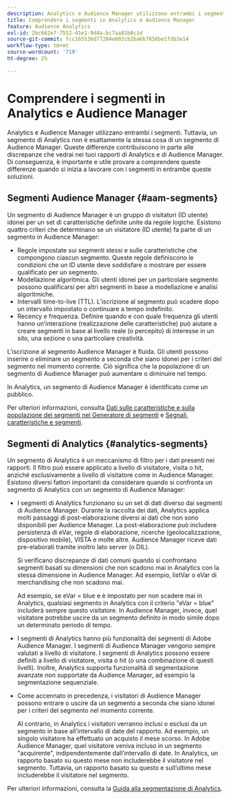 ```yaml
---
description: Analytics e Audience Manager utilizzano entrambi i segmenti. Tuttavia, un segmento di Analytics non è esattamente la stessa cosa di un segmento di Audience Manager. Queste differenze contribuiscono in parte alle discrepanze che vedrai nei tuoi rapporti di Analytics e di Audience Manager. Di conseguenza, è importante e utile provare a comprendere queste differenze quando si inizia a lavorare con i segmenti in entrambe queste soluzioni.
title: Comprendere i segmenti in Analytics e Audience Manager
feature: Audience Analytics
exl-id: 2bc662e7-7552-41e1-9d4a-bc7aa81b8c1d
source-git-commit: fcc165536d77284e002cb2ba6b7856be1fdb3e14
workflow-type: tm+mt
source-wordcount: '719'
ht-degree: 2%

---
```


# Comprendere i segmenti in Analytics e Audience Manager

Analytics e Audience Manager utilizzano entrambi i segmenti. Tuttavia, un segmento di Analytics non è esattamente la stessa cosa di un segmento di Audience Manager. Queste differenze contribuiscono in parte alle discrepanze che vedrai nei tuoi rapporti di Analytics e di Audience Manager. Di conseguenza, è importante e utile provare a comprendere queste differenze quando si inizia a lavorare con i segmenti in entrambe queste soluzioni.

## Segmenti Audience Manager {#aam-segments}

Un segmento di Audience Manager è un gruppo di visitatori (ID utente) idonei per un set di caratteristiche definite unite da regole logiche. Esistono quattro criteri che determinano se un visitatore (ID utente) fa parte di un segmento in Audience Manager:

* Regole impostate sui segmenti stessi e sulle caratteristiche che compongono ciascun segmento. Queste regole definiscono le condizioni che un ID utente deve soddisfare o mostrare per essere qualificato per un segmento.
* Modellazione algoritmica. Gli utenti idonei per un particolare segmento possono qualificarsi per altri segmenti in base a modellazione e analisi algoritmiche.
* Intervalli time-to-live (TTL). L’iscrizione al segmento può scadere dopo un intervallo impostato o continuare a tempo indefinito.
* Recency e frequenza. Definire quando e con quale frequenza gli utenti hanno un’interazione (realizzazione delle caratteristiche) può aiutare a creare segmenti in base al livello reale (o percepito) di interesse in un sito, una sezione o una particolare creatività.

L’iscrizione al segmento Audience Manager è fluida. Gli utenti possono inserire o eliminare un segmento a seconda che siano idonei per i criteri del segmento nel momento corrente. Ciò significa che la popolazione di un segmento di Audience Manager può aumentare o diminuire nel tempo.

In Analytics, un segmento di Audience Manager è identificato come un pubblico.

Per ulteriori informazioni, consulta [Dati sulle caratteristiche e sulla popolazione dei segmenti nel Generatore di segmenti](https://experienceleague.adobe.com/docs/audience-manager/user-guide/features/segments/segment-builder-data.html) e [Segnali, caratteristiche e segmenti](https://experienceleague.adobe.com/docs/audience-manager/user-guide/reference/signal-trait-segment.html).

## Segmenti di Analytics {#analytics-segments}

Un segmento di Analytics è un meccanismo di filtro per i dati presenti nei rapporti. Il filtro può essere applicato a livello di visitatore, visita o hit, anziché esclusivamente a livello di visitatore come in Audience Manager. Esistono diversi fattori importanti da considerare quando si confronta un segmento di Analytics con un segmento di Audience Manager:

* I segmenti di Analytics funzionano su un set di dati diverso dai segmenti di Audience Manager. Durante la raccolta dei dati, Analytics applica molti passaggi di post-elaborazione diversi ai dati che non sono disponibili per Audience Manager. La post-elaborazione può includere persistenza di eVar, regole di elaborazione, ricerche (geolocalizzazione, dispositivo mobile), VISTA e molte altre. Audience Manager riceve dati pre-elaborati tramite inoltro lato server (o DIL).

  Si verificano discrepanze di dati comuni quando si confrontano segmenti basati su dimensioni che non scadono mai in Analytics con la stessa dimensione in Audience Manager. Ad esempio, listVar o eVar di merchandising che non scadono mai.

  Ad esempio, se eVar = blue e è impostato per non scadere mai in Analytics, qualsiasi segmento in Analytics con il criterio &quot;eVar = blue&quot; includerà sempre questo visitatore. In Audience Manager, invece, quel visitatore potrebbe uscire da un segmento definito in modo simile dopo un determinato periodo di tempo.

* I segmenti di Analytics hanno più funzionalità dei segmenti di Adobe Audience Manager. I segmenti di Audience Manager vengono sempre valutati a livello di visitatore. I segmenti di Analytics possono essere definiti a livello di visitatore, visita o hit (o una combinazione di questi livelli). Inoltre, Analytics supporta funzionalità di segmentazione avanzate non supportate da Audience Manager, ad esempio la segmentazione sequenziale.

* Come accennato in precedenza, i visitatori di Audience Manager possono entrare o uscire da un segmento a seconda che siano idonei per i criteri del segmento nel momento corrente.

  Al contrario, in Analytics i visitatori verranno inclusi o esclusi da un segmento in base all’intervallo di date del rapporto. Ad esempio, un singolo visitatore ha effettuato un acquisto il mese scorso. In Adobe Audience Manager, quel visitatore veniva incluso in un segmento &quot;acquirente&quot;, indipendentemente dall’intervallo di date. In Analytics, un rapporto basato su questo mese non includerebbe il visitatore nel segmento. Tuttavia, un rapporto basato su questo e sull’ultimo mese includerebbe il visitatore nel segmento.

Per ulteriori informazioni, consulta la [Guida alla segmentazione di Analytics](/help/components/segmentation/seg-home.md).
